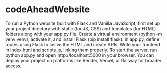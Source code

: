 # codeAheadWebsite

To run a Python website built with Flask and Vanilla JavaScript, first set up your project directory with static (for JS, CSS) and templates (for HTML) folders
along with your app.py file. Create a virtual environment (python -m venv venv), activate it, and install Flask (pip install flask).
In app.py, define routes using Flask to serve the HTML and create APIs.
Write your frontend in index.html and scripts.js, linking them properly.
To start the server, run python app.py and open http://localhost:5000 in your browser.
You can deploy your project on platforms like Render, Vercel, or Railway for broader access.
